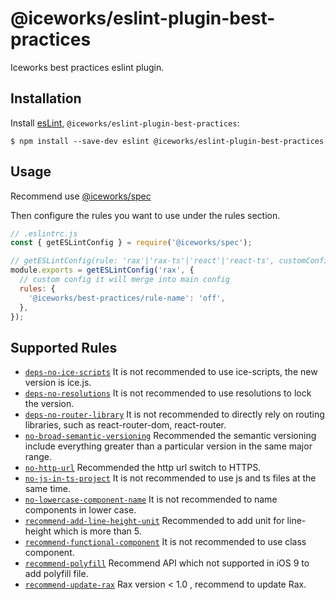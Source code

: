 # @iceworks/eslint-plugin-best-practices

Iceworks best practices eslint plugin.

## Installation

Install [esLint](http://eslint.org), `@iceworks/eslint-plugin-best-practices`:

```shell
$ npm install --save-dev eslint @iceworks/eslint-plugin-best-practices
```

## Usage

Recommend use [@iceworks/spec](https://www.npmjs.com/package/@iceworks/spec)

Then configure the rules you want to use under the rules section.

```js
// .eslintrc.js
const { getESLintConfig } = require('@iceworks/spec');

// getESLintConfig(rule: 'rax'|'rax-ts'|'react'|'react-ts', customConfig?);
module.exports = getESLintConfig('rax', {
  // custom config it will merge into main config
  rules: {
    '@iceworks/best-practices/rule-name': 'off',
  },
});
```

## Supported Rules

- [`deps-no-ice-scripts`](https://github.com/ice-lab/spec/tree/master/packages/eslint-plugin-best-practices/docs/rules/deps-no-ice-scripts.md) It is not recommended to use ice-scripts, the new version is ice.js.
- [`deps-no-resolutions`](https://github.com/ice-lab/spec/tree/master/packages/eslint-plugin-best-practices/docs/rules/deps-no-resolutions.md) It is not recommended to use resolutions to lock the version.
- [`deps-no-router-library`](https://github.com/ice-lab/spec/tree/master/packages/eslint-plugin-best-practices/docs/rules/deps-no-router-library.md) It is not recommended to directly rely on routing libraries, such as react-router-dom, react-router.
- [`no-broad-semantic-versioning`](https://github.com/ice-lab/spec/tree/master/packages/eslint-plugin-best-practices/docs/rules/no-broad-semantic-versioning.md) Recommended the semantic versioning include everything greater than a particular version in the same major range.
- [`no-http-url`](https://github.com/ice-lab/spec/tree/master/packages/eslint-plugin-best-practices/docs/rules/no-http-url.md) Recommended the http url switch to HTTPS.
- [`no-js-in-ts-project`](https://github.com/ice-lab/spec/tree/master/packages/eslint-plugin-best-practices/docs/rules/no-js-in-ts-project.md) It is not recommended to use js and ts files at the same time.
- [`no-lowercase-component-name`](https://github.com/ice-lab/spec/tree/master/packages/eslint-plugin-best-practices/docs/rules/no-lowercase-component-name.md) It is not recommended to name components in lower case.
- [`recommend-add-line-height-unit`](https://github.com/ice-lab/spec/tree/master/packages/eslint-plugin-best-practices/docs/rules/recommend-add-line-height-unit.md) Recommended to add unit for line-height which is more than 5.
- [`recommend-functional-component`](https://github.com/ice-lab/spec/tree/master/packages/eslint-plugin-best-practices/docs/rules/recommend-functional-component.md) It is not recommended to use class component.
- [`recommend-polyfill`](https://github.com/ice-lab/spec/tree/master/packages/eslint-plugin-best-practices/docs/rules/recommend-polyfill.md) Recommend API which not supported in iOS 9 to add polyfill file.
- [`recommend-update-rax`](https://github.com/ice-lab/spec/tree/master/packages/eslint-plugin-best-practices/docs/rules/recommend-update-rax.md) Rax version < 1.0 , recommend to update Rax.
